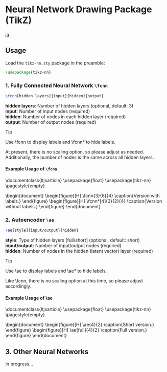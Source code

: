 # Neural Network Drawing Package (TikZ)

[ja](./README.md)

## Usage

Load the `tikz-nn.sty` package in the preamble:

```latex
\usepackage{tikz-nn}
```

### 1. Fully Connected Neural Network `\fcnn`

```latex
\fcnn[hidden layers]{input}{hidden}{output}
```

**hidden layers**: Number of hidden layers (optional, default: 3)  
**input**: Number of input nodes (required)  
**hidden**: Number of nodes in each hidden layer (required)  
**output**: Number of output nodes (required)

> [!TIP]
> Use \fcnn to display labels and \fcnn* to hide labels.

At present, there is no scaling option, so please adjust as needed. Additionally, the number of nodes is the same across all hidden layers.

#### Example Usage of `\fcnn`

\documentclass{ltjsarticle}
\usepackage{float}
\usepackage{tikz-nn}
\pagestyle{empty}

\begin{document}
\begin{figure}[H]
  \fcnn{3}{6}{4}
  \caption{Version with labels.}
\end{figure}
\begin{figure}[H]
  \fcnn*[4]{3}{2}{4}
  \caption{Version without labels.}
\end{figure}
\end{document}

### 2. Autoencoder `\ae`

```latex
\ae[style]{input/output}{hidden}
```

**style**: Type of hidden layers [full/short] (optional, default: short)  
**input/output**: Number of input/output nodes (required)  
**hidden**: Number of nodes in the hidden (latent vector) layer (required)

> [!TIP]
> Use \ae to display labels and \ae* to hide labels.

Like \fcnn, there is no scaling option at this time, so please adjust accordingly.

#### Example Usage of \ae

\documentclass{ltjsarticle}
\usepackage{float}
\usepackage{tikz-nn}
\pagestyle{empty}

\begin{document}
\begin{figure}[H]
  \ae{4}{2}
  \caption{Short version.}
\end{figure}
\begin{figure}[H]
  \ae[full]{4}{2}
  \caption{Full version.}
\end{figure}
\end{document}

## 3. Other Neural Networks

In progress...
